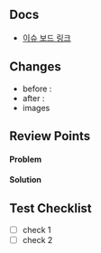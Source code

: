 ## Docs

- [이슈 보드 링크]()

## Changes

- before :
- after :
- images

## Review Points

#### Problem

#### Solution

## Test Checklist

- [ ] check 1
- [ ] check 2
